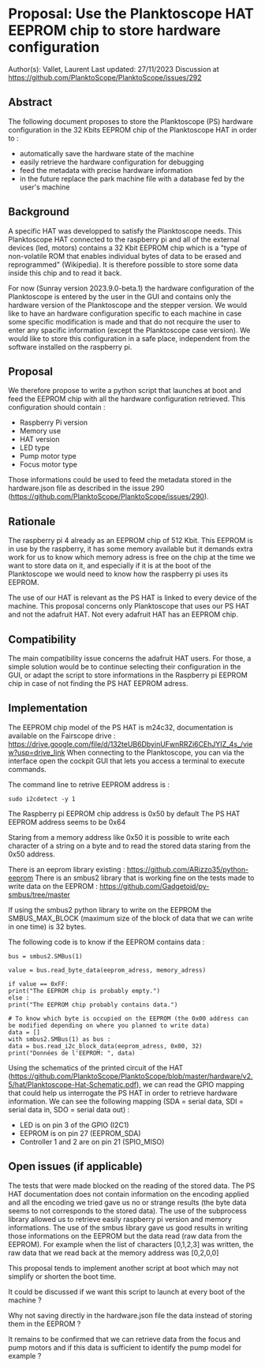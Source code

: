# Proposal: Use the Planktoscope HAT EEPROM chip to store hardware configuration

Author(s): Vallet, Laurent Last updated: 27/11/2023 Discussion at https://github.com/PlanktoScope/PlanktoScope/issues/292

## Abstract

The following document proposes to store the Planktoscope (PS) hardware configuration in the 32 Kbits EEPROM chip of the Planktoscope HAT in order to : 
* automatically save the hardware state of the machine
* easily retrieve the hardware configuration for debugging
* feed the metadata with precise hardware information
* in the future replace the park machine file with a database fed by the user's machine

## Background

A specific HAT was developped to satisfy the Planktoscope needs. 
This Planktoscope HAT connected to the raspberry pi and all of the external devices (led, motors) contains a 32 Kbit EEPROM chip which is a "type of non-volatile ROM that enables individual bytes of data to be erased and reprogrammed" (Wikipedia).
It is therefore possible to store some data inside this chip and to read it back.

For now (Sunray version 2023.9.0-beta.1) the hardware configuration of the Planktoscope is entered by the user in the GUI and contains only the hardware version of the Planktoscope and the stepper version.
We would like to have an hardware configuration specific to each machine in case some specific modification is made and that do not recquire the user to enter any spacific information (except the Planktoscope case version).
We would like to store this configuration in a safe place, independent from the software installed on the raspberry pi.

## Proposal

We therefore propose to write a python script that launches at boot and feed the EEPROM chip with all the hardware configuration retrieved.
This configuration should contain : 
* Raspberry Pi version
* Memory use
* HAT version
* LED type
* Pump motor type
* Focus motor type

Those informations could be used to feed the metadata stored in the hardware.json file as described in the issue 290 (https://github.com/PlanktoScope/PlanktoScope/issues/290).

## Rationale

The raspberry pi 4 already as an EEPROM chip of 512 Kbit.
This EEPROM is in use by the raspberry, it has some memory available but it demands extra work for us to know which memory adress is free on the chip at the time we want to store data on it, and especially if it is at the boot of the Planktoscope we would need to know how the raspberry pi uses its EEPROM.

The use of our HAT is relevant as the PS HAT is linked to every device of the machine.
This proposal concerns only Planktoscope that uses our PS HAT and not the adafruit HAT. Not every adafruit HAT has an EEPROM chip.

## Compatibility

The main compatibility issue concerns the adafruit HAT users.
For those, a simple solution would be to continue selecting their configuration in the GUI, or adapt the script to store informations in the Raspberry pi EEPROM chip in case of not finding the PS HAT EEPROM adress.

## Implementation

The EEPROM chip model of the PS HAT is m24c32, documentation is available on the Fairscope drive : https://drive.google.com/file/d/132teUB6DbyinUFwnRRZi6CEhJYIZ_4s_/view?usp=drive_link
When connecting to the Planktoscope, you can via the interface open the cockpit GUI that lets you access a terminal to execute commands.

The command line to retrive EEPROM address is : 
```
sudo i2cdetect -y 1
```

The Raspberry pi EEPROM chip address is 0x50 by default
The PS HAT EEPROM address seems to be 0x64

Staring from a memory address like 0x50 it is possible to write each character of a string on a byte and to read the stored data staring from the 0x50 address.

There is an eeprom library existing : https://github.com/ARizzo35/python-eeprom
There is an smbus2 library that is working fine on the tests made to write data on the EEPROM : https://github.com/Gadgetoid/py-smbus/tree/master

If using the smbus2 python library to write on the EEPROM the SMBUS_MAX_BLOCK (maximum size of the block of data that we can write in one time) is 32 bytes.

The following code is to know if the EEPROM contains data : 
```
bus = smbus2.SMBus(1)

value = bus.read_byte_data(eeprom_adress, memory_adress)

if value == 0xFF:
print("The EEPROM chip is probably empty.")
else :
print("The EEPROM chip probably contains data.")

# To know which byte is occupied on the EEPROM (the 0x00 address can be modified depending on where you planned to write data)
data = []
with smbus2.SMBus(1) as bus :
data = bus.read_i2c_block_data(eeprom_adress, 0x00, 32)
print("Données de l'EEPROM: ", data)
```

Using the schematics of the printed circuit of the HAT (https://github.com/PlanktoScope/PlanktoScope/blob/master/hardware/v2.5/hat/Planktoscope-Hat-Schematic.pdf), we can read the GPIO mapping that could help us interrogate the PS HAT in order to retrieve hardware information.
We can see the following mapping (SDA = serial data, SDI = serial data in, SDO = serial data out) : 
* LED is on pin 3 of the GPIO (I2C1)
* EEPROM is on pin 27 (EEPROM_SDA)
* Controller 1 and 2 are on pin 21 (SPIO_MISO)

## Open issues (if applicable)

The tests that were made blocked on the reading of the stored data. 
The PS HAT documentation does not contain information on the encoding applied and all the encoding we tried gave us no or strange results (the byte data seems to not corresponds to the stored data).
The use of the subprocess library allowed us to retrieve easily raspberry pi version and memory informations.
The use of the smbus library gave us good results in writing those informations on the EEPROM but the data read (raw data from the EEPROM).
For example when the list of characters [0,1,2,3] was written, the raw data that we read back at the memory address was [0,2,0,0]

This proposal tends to implement another script at boot which may not simplify or shorten the boot time.

It could be discussed if we want this script to launch at every boot of the machine ?

Why not saving directly in the hardware.json file the data instead of storing them in the EEPROM ?

It remains to be confirmed that we can retrieve data from the focus and pump motors and if this data is sufficient to identify the pump model for example ?
